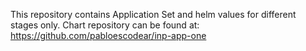 This repository contains Application Set and helm values for different stages only.
Chart repository can be found at: https://github.com/pabloescodear/inp-app-one
